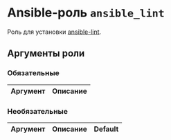 # Ansible-роль `ansible_lint`

Роль для установки [ansible-lint](https://github.com/ansible/ansible-lint).

## Аргументы роли

### Обязательные

| Аргумент | Описание
| -------- | --------

### Необязательные

| Аргумент | Описание | Default
| -------- | -------- | -------
